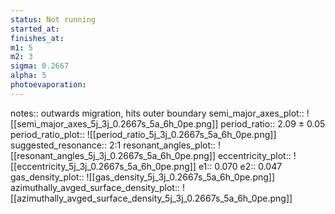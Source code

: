 ```yaml
---
status: Not running
started_at: 
finishes_at: 
m1: 5
m2: 3
sigma: 0.2667
alpha: 5
photoevaporation: 
---
```


notes:: outwards migration, hits outer boundary
semi_major_axes_plot:: ![[semi_major_axes_5j_3j_0.2667s_5a_6h_0pe.png]]
period_ratio:: 2.09 ± 0.05
period_ratio_plot:: ![[period_ratio_5j_3j_0.2667s_5a_6h_0pe.png]]
suggested_resonance:: 2:1
resonant_angles_plot:: ![[resonant_angles_5j_3j_0.2667s_5a_6h_0pe.png]]
eccentricity_plot:: ![[eccentricity_5j_3j_0.2667s_5a_6h_0pe.png]]
e1:: 0.070
e2:: 0.047
gas_density_plot:: ![[gas_density_5j_3j_0.2667s_5a_6h_0pe.png]]
azimuthally_avged_surface_density_plot:: ![[azimuthally_avged_surface_density_5j_3j_0.2667s_5a_6h_0pe.png]]
